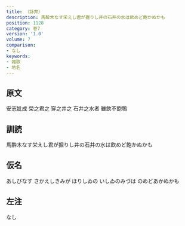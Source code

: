 ```yaml
---
title: （詠井）
description: 馬酔木なす栄えし君が掘りし井の石井の水は飲めど飽かぬかも
position: 1128
category: 巻7
version: '1.0'
volume: 7
comparison:
- なし
keywords:
- 雑歌
- 地名
---
```


## 原文

安志妣成 榮之君之 穿之井之 石井之水者 雖飲不飽鴨

## 訓読

馬酔木なす栄えし君が掘りし井の石井の水は飲めど飽かぬかも

## 仮名

あしびなす さかえしきみが ほりしゐの いしゐのみづは のめどあかぬかも

## 左注

なし
